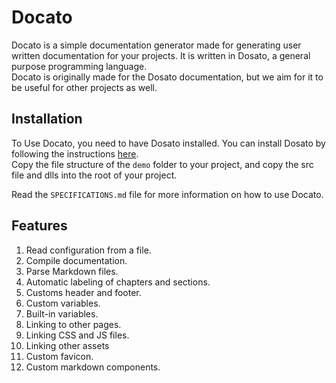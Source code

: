 # Docato

Docato is a simple documentation generator made for generating user written documentation for your projects. It is written in Dosato, a general purpose programming language. <br>
Docato is originally made for the Dosato documentation, but we aim for it to be useful for other projects as well.

## Installation

To Use Docato, you need to have Dosato installed. You can install Dosato by following the instructions [here](https://github.com/Robotnik08/cdosato/releases/latest). <br>
Copy the file structure of the `demo` folder to your project, and copy the src file and dlls into the root of your project. <br>

Read the `SPECIFICATIONS.md` file for more information on how to use Docato.

## Features

1. Read configuration from a file.
2. Compile documentation.
3. Parse Markdown files.
4. Automatic labeling of chapters and sections.
5. Customs header and footer.
6. Custom variables.
7. Built-in variables.
8. Linking to other pages.
9. Linking CSS and JS files.
10. Linking other assets
11. Custom favicon.
12. Custom markdown components.